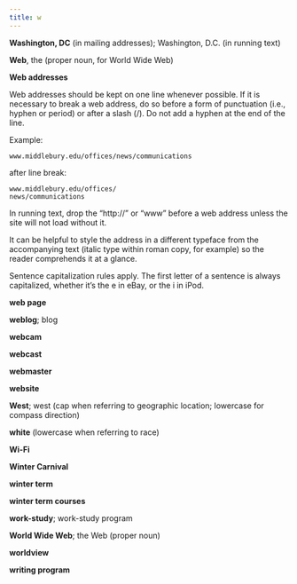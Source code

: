 ```yaml
---
title: w
---
```


**Washington, DC** (in mailing addresses); Washington, D.C. (in running text)

**Web**, the (proper noun, for World Wide Web)

**Web addresses**

Web addresses should be kept on one line whenever possible. If it is necessary to break a web address, do so before a form of punctuation (i.e., hyphen or period) or after a slash (/). Do not add a hyphen at the end of the line.

Example:

`www.middlebury.edu/offices/news/communications`

after line break:

```
www.middlebury.edu/offices/
news/communications
```

In running text, drop the “http://” or “www” before a web address unless the site will not load without it.

It can be helpful to style the address in a different typeface from the accompanying text (italic type within roman copy, for example) so the reader comprehends it at a glance.

Sentence capitalization rules apply. The first letter of a sentence is always capitalized, whether it’s the e in eBay, or the i in iPod.

**web page**

**weblog**; blog

**webcam**

**webcast**

**webmaster**

**website**

**West**; west (cap when referring to geographic location; lowercase for compass direction)

**white** (lowercase when referring to race)

**Wi-Fi**

**Winter Carnival**

**winter term**

**winter term courses**

**work-study**; work-study program

**World Wide Web**; the Web (proper noun)

**worldview**

**writing program**
